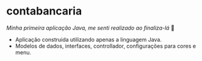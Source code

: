 # contabancaria
*Minha primeira aplicação Java, me senti realizado ao finaliza-lá* 🤖

- Aplicação construida utilizando apenas a linguagem Java.
- Modelos de dados, interfaces, controllador, configurações para cores e menu.
